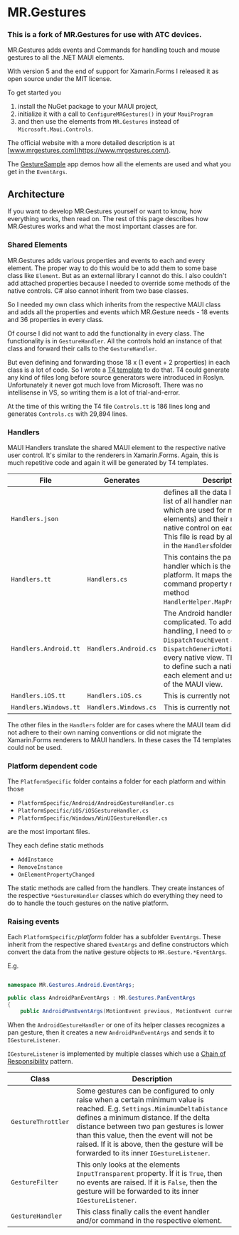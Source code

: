 # MR.Gestures
### This is a fork of MR.Gestures for use with ATC devices.

MR.Gestures adds events and Commands for handling touch and mouse gestures to all the .NET MAUI elements.

With version 5 and the end of support for Xamarin.Forms I released it as open source under the MIT license.

To get started you

1) install the NuGet package to your MAUI project,
2) initialize it with a call to `ConfigureMRGestures()` in your `MauiProgram`
3) and then use the elements from `MR.Gestures` instead of `Microsoft.Maui.Controls`.

The official website with a more detailed description is at [www.mrgestures.com](https://www.mrgestures.com/).

The [GestureSample](https://github.com/MichaelRumpler/GestureSample) app demos how all the elements are used and what you get in the `EventArgs`.

## Architecture

If you want to develop MR.Gestures yourself or want to know, how everything works, then read on. The rest of this page describes how MR.Gestures works and what the most important classes are for.

### Shared Elements

MR.Gestures adds various properties and events to each and every element.
The proper way to do this would be to add them to some base class like `Element`. But as an external library I cannot do this.
I also couldn't add attached properties because I needed to override some methods of the native controls.
C# also cannot inherit from two base classes.

So I needed my own class which inherits from the respective MAUI class and adds all the properties and events which MR.Gesture needs - 18 events and 36 properties in every class.

Of course I did not want to add the functionality in every class. The functionality is in `GestureHandler`. All the controls hold an instance of that class and forward their calls to the `GestureHandler`.

But even defining and forwarding those 18 x (1 event + 2 properties) in each class is a lot of code. So I wrote a [T4 template](https://learn.microsoft.com/en-us/visualstudio/modeling/code-generation-and-t4-text-templates?view=vs-2022) to do that.
T4 could generate any kind of files long before source generators were introduced in Roslyn. Unfortunately it never got much love from Microsoft.
There was no intellisense in VS, so writing them is a lot of trial-and-error.

At the time of this writing the T4 file `Controls.tt` is 186 lines long and generates `Controls.cs` with 29,894 lines.

### Handlers
 
MAUI Handlers translate the shared MAUI element to the respective native user control. It's similar to the renderers in Xamarin.Forms.
Again, this is much repetitive code and again it will be generated by T4 templates.

| File   | Generates   | Description   |
|---|---|---|
| `Handlers.json` | | defines all the data I need. It is a list of all handler names (some of which are used for multiple elements) and their respective native control on each platform. This file is read by all T4 templates in the `Handlers`folder. |
| `Handlers.tt` | `Handlers.cs` | This contains the part of the handler which is the same on every platform. It maps the event and command property names to the method `HandlerHelper.MapPropertyChanged`. |
| `Handlers.Android.tt` | `Handlers.Android.cs` | The Android handlers are a bit complicated. To add my gesture handling, I need to `override DispatchTouchEvent` and `DispatchGenericMotionEvent` in every native view. Therefore I need to define such a native view for each element and use that instead of the MAUI view. |
| `Handlers.iOS.tt` | `Handlers.iOS.cs` | This is currently not used. |
| `Handlers.Windows.tt` | `Handlers.Windows.cs` | This is currently not used. |

The other files in the `Handlers` folder are for cases where the MAUI team did not adhere to their own naming conventions or did not migrate the Xamarin.Forms renderers to MAUI handlers.
In these cases the T4 templates could not be used.

### Platform dependent code

The `PlatformSpecific` folder contains a folder for each platform and within those

- `PlatformSpecific/Android/AndroidGestureHandler.cs`
- `PlatformSpecific/iOS/iOSGestureHandler.cs`
- `PlatformSpecific/Windows/WinUIGestureHandler.cs`

are the most important files.

They each define static methods

- `AddInstance`
- `RemoveInstance`
- `OnElementPropertyChanged`

The static methods are called from the handlers. They create instances of the respective `*GestureHandler` classes which do everything they need to do to handle the touch gestures on the native platform.

### Raising events

Each `PlatformSpecific/`_platform_ folder has a subfolder `EventArgs`. These inherit from the respective shared `EventArgs` and define constructors which convert the data from the native gesture objects to `MR.Gesture.*EventArgs`.

E.g.

~~~~ csharp

namespace MR.Gestures.Android.EventArgs;

public class AndroidPanEventArgs : MR.Gestures.PanEventArgs
{
    public AndroidPanEventArgs(MotionEvent previous, MotionEvent current, PanEventArgs prevArgs, global::Android.Views.View view)

~~~~

When the `AndroidGestureHandler` or one of its helper classes recognizes a pan gesture, then it creates a new `AndroidPanEventArgs` and sends it to `IGestureListener`.

`IGestureListener` is implemented by multiple classes which use a [Chain of Responsibility](https://www.oodesign.com/chain-of-responsibility-pattern/) pattern.

| Class  | Description  |
|---|---|
| `GestureThrottler` | Some gestures can be configured to only raise when a certain minimum value is reached. E.g. `Settings.MinimumDeltaDistance` defines a minimum distance. If the delta distance between two pan gestures is lower than this value, then the event will not be raised. If it is above, then the gesture will be forwarded to its inner `IGestureListener`. |
| `GestureFilter` | This only looks at the elements `InputTransparent` property. Îf it is `True`, then no events are raised. If it is `False`, then the gesture will be forwarded to its inner `IGestureListener`.|
| `GestureHandler` | This class finally calls the event handler and/or command in the respective element. |
